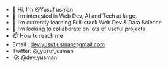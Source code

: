- 👋 Hi, I’m @Yusuf usman
- 👀 I’m interested in Web Dev, AI and Tech at large.
- 🌱 I’m currently learning Full-stack Web Dev & Data Science
- 💞️ I’m looking to collaborate on lots of useful projects
- 📫 How to reach me
-  Email : dev.yusuf.usman@gmail.com
- Twitter: @_yusuf_usman
- IG: @dev_yusman

<!---
Y-usman/Y-usman is a ✨ special ✨ repository because its `README.md` (this file) appears on your GitHub profile.
You can click the Preview link to take a look at your changes.
--->

